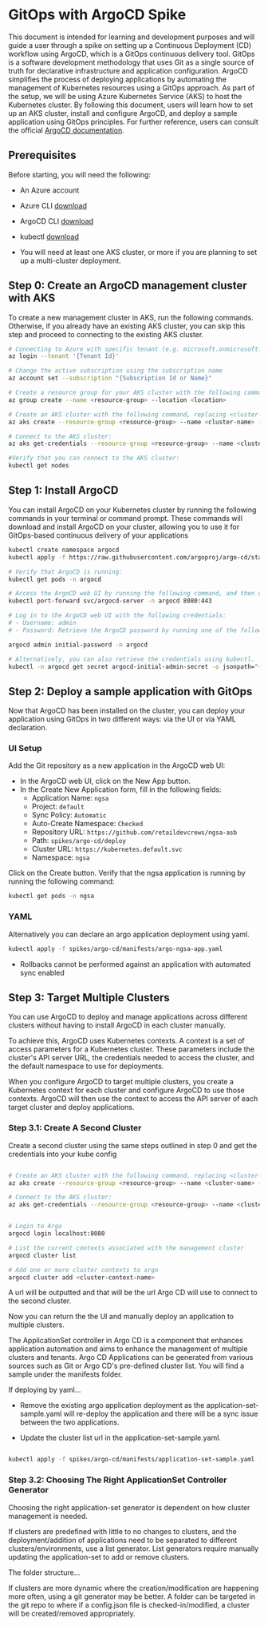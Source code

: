 # GitOps with ArgoCD Spike

This document is intended for learning and development purposes and will guide a user through a spike on setting up a Continuous Deployment (CD) workflow using ArgoCD, which is a GitOps continuous delivery tool. GitOps is a software development methodology that uses Git as a single source of truth for declarative infrastructure and application configuration. ArgoCD simplifies the process of deploying applications by automating the management of Kubernetes resources using a GitOps approach. As part of the setup, we will be using Azure Kubernetes Service (AKS) to host the Kubernetes cluster. By following this document, users will learn how to set up an AKS cluster, install and configure ArgoCD, and deploy a sample application using GitOps principles. For further reference, users can consult the official [ArgoCD documentation](https://argo-cd.readthedocs.io/en/stable/).

## Prerequisites

Before starting, you will need the following:

- An Azure account
- Azure CLI [download](https://docs.microsoft.com/en-us/cli/azure/install-azure-cli?view=azure-cli-latest)
- ArgoCD CLI [download](https://argo-cd.readthedocs.io/en/stable/cli_installation/)
- kubectl [download](https://kubernetes.io/docs/tasks/tools/install-kubectl-linux/)

- You will need at least one AKS cluster, or more if you are planning to set up a multi-cluster deployment.

## Step 0: Create an ArgoCD management cluster with AKS

To create a new management cluster in AKS, run the following commands. Otherwise, if you already have an existing AKS cluster, you can skip this step and proceed to connecting to the existing AKS cluster.

```bash
# Connecting to Azure with specific tenant (e.g. microsoft.onmicrosoft.com)
az login --tenant '{Tenant Id}'

# Change the active subscription using the subscription name
az account set --subscription "{Subscription Id or Name}"

# Create a resource group for your AKS cluster with the following command, replacing <resource-group> with a name for your resource group and <location> with the Azure region where you want your resources to be located:
az group create --name <resource-group> --location <location>

# Create an AKS cluster with the following command, replacing <cluster-name> with a name for your cluster, and <node-count> with the number of nodes you want in your cluster:
az aks create --resource-group <resource-group> --name <cluster-name> --location <location> --generate-ssh-keys

# Connect to the AKS cluster:
az aks get-credentials --resource-group <resource-group> --name <cluster-name>

#Verify that you can connect to the AKS cluster:
kubectl get nodes

```

## Step 1:  Install ArgoCD

You can install ArgoCD on your Kubernetes cluster by running the following commands in your terminal or command prompt. These commands will download and install ArgoCD on your cluster, allowing you to use it for GitOps-based continuous delivery of your applications

```bash
kubectl create namespace argocd
kubectl apply -f https://raw.githubusercontent.com/argoproj/argo-cd/stable/manifests/install.yaml -n argocd

# Verify that ArgoCD is running:
kubectl get pods -n argocd

# Access the ArgoCD web UI by running the following command, and then open the URL in a web browser:
kubectl port-forward svc/argocd-server -n argocd 8080:443

# Log in to the ArgoCD web UI with the following credentials:
# - Username: admin
# - Password: Retrieve the ArgoCD password by running one of the following command:

argocd admin initial-password -n argocd

# Alternatively, you can also retrieve the credentials using kubectl.
kubectl -n argocd get secret argocd-initial-admin-secret -o jsonpath="{.data.password}" | base64 -d
```

## Step 2:  Deploy a sample application with GitOps

Now that ArgoCD has been installed on the cluster, you can deploy your application using GitOps in two different ways: via the UI or via YAML declaration.

### UI Setup

Add the Git repository as a new application in the ArgoCD web UI:

- In the ArgoCD web UI, click on the New App button.
- In the Create New Application form, fill in the following fields:
  - Application Name: `ngsa`
  - Project: `default`
  - Sync Policy: `Automatic`
  - Auto-Create Namespace: `Checked`
  - Repository URL: `https://github.com/retaildevcrews/ngsa-asb`
  - Path: `spikes/argo-cd/deploy`
  - Cluster URL: `https://kubernetes.default.svc`
  - Namespace: `ngsa`

Click on the Create button.
Verify that the ngsa application is running by running the following command:

```bash
kubectl get pods -n ngsa
```

### YAML

Alternatively you can declare an argo application deployment using yaml.

```bash
kubectl apply -f spikes/argo-cd/manifests/argo-ngsa-app.yaml
```

- Rollbacks cannot be performed against an application with automated sync enabled

## Step 3:  Target Multiple Clusters

You can use ArgoCD to deploy and manage applications across different clusters without having to install ArgoCD in each cluster manually.

To achieve this, ArgoCD uses Kubernetes contexts. A context is a set of access parameters for a Kubernetes cluster. These parameters include the cluster's API server URL, the credentials needed to access the cluster, and the default namespace to use for deployments.

When you configure ArgoCD to target multiple clusters, you create a Kubernetes context for each cluster and configure ArgoCD to use those contexts. ArgoCD will then use the context to access the API server of each target cluster and deploy applications.

### Step 3.1: Create A Second Cluster

Create a second cluster using the same steps outlined in step 0 and get the credentials into your kube config
```bash

# Create an AKS cluster with the following command, replacing <cluster-name> with a name for your cluster, and <node-count> with the number of nodes you want in your cluster:
az aks create --resource-group <resource-group> --name <cluster-name> --location <location> --generate-ssh-keys

# Connect to the AKS cluster:
az aks get-credentials --resource-group <resource-group> --name <cluster-name>
```

```bash

# Login to Argo
argocd login localhost:8080

# List the current contexts associated with the management cluster
argocd cluster list

# Add one or more cluster contexts to argo
argocd cluster add <cluster-context-name>
```

A url will be outputted and that will be the url Argo CD will use to connect to the second cluster.

Now you can return the the UI and manually deploy an application to multiple clusters.

The ApplicationSet controller in Argo CD is a component that enhances application automation and aims to enhance the management of multiple clusters and tenants. Argo CD Applications can be generated from various sources such as Git or Argo CD's pre-defined cluster list. You will find a sample under the manifests folder.

If deploying by yaml...

- Remove the existing argo application deployment as the application-set-sample.yaml will re-deploy the application and there will be a sync issue between the two applications.

- Update the cluster list url in the application-set-sample.yaml.

```bash

kubectl apply -f spikes/argo-cd/manifests/application-set-sample.yaml -n argocd

```

### Step 3.2: Choosing The Right ApplicationSet Controller Generator

Choosing the right application-set generator is dependent on how cluster management is needed.

If clusters are predefined with little to no changes to clusters, and the deployment/addition of applications need to be separated to different clusters/environments, use a list generator. List generators require manually updating the application-set to add or remove clusters.

The folder structure...

If clusters are more dynamic where the creation/modification are happening more often, using a git generator may be better. A folder can be targeted in the git repo to where if a config.json file is checked-in/modified, a cluster will be created/removed appropriately.